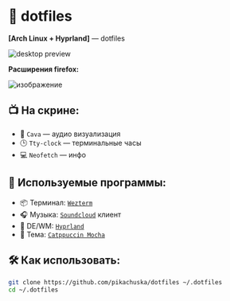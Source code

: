 # 🧠 dotfiles  
**[Arch Linux + Hyprland]** — dotfiles

![desktop preview](https://github.com/user-attachments/assets/b75fbb97-696a-40e3-b29e-1582bd8ef419)



**Расширения firefox:**

![изображение](https://github.com/user-attachments/assets/df96bd30-f68b-43cc-8eb7-8ba91abba2eb)

## 📺 На скрине:
- 🎵 `Cava` — аудио визуализация
- 🕒 `Tty-clock` — терминальные часы
- 💻 `Neofetch` — инфо

## 🧩 Используемые программы:
- 📦 Терминал: [`Wezterm`](https://wezfurlong.org/wezterm/)
- 🎧 Музыка: [`Soundcloud`](https://aur.archlinux.org/packages/soundcloud-rpc-bin) клиент
- 🧼 DE/WM: [`Hyprland`](https://github.com/hyprwm/Hyprland)
- 🎨 Тема: [`Catppuccin Mocha`](https://catppuccin.com/)

## 🛠️ Как использовать:
```bash
git clone https://github.com/pikachuska/dotfiles ~/.dotfiles
cd ~/.dotfiles
